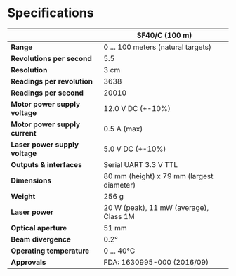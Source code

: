 # Specifications

| | SF40/C (100 m)|
|---|---|
| **Range** | 0 ... 100 meters (natural targets)|
| **Revolutions per second** | 5.5
| **Resolution** | 3 cm
| **Readings per revolution** | 3638
| **Readings per second** | 20010
| **Motor power supply voltage** | 12.0 V DC (+-10%)
| **Motor power supply current** | 0.5 A (max)
| **Laser power supply voltage** | 5.0 V DC (+-10%)
| **Outputs & interfaces** | Serial UART 3.3 V TTL 
| **Dimensions** | 80 mm (height) x 79 mm (largest diameter)
| **Weight** | 256 g
| **Laser power** | 20 W (peak), 11 mW (average), Class 1M
| **Optical aperture** | 51 mm
| **Beam divergence** | 0.2° |
| **Operating temperature** | 0 ... 40°C |
| **Approvals** | FDA: 1630995-000 (2016/09) |